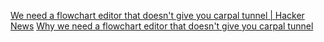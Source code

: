 
[We need a flowchart editor that doesn't give you carpal tunnel | Hacker News](https://news.ycombinator.com/item?id=31804429)
[Why we need a flowchart editor that doesn't give you carpal tunnel](https://www.scottantipa.com/why-knotend)
